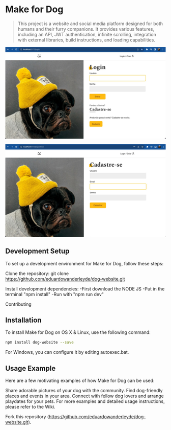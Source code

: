 # Make for Dog

> This project is a website and social media platform designed for both humans and their furry companions. It provides various features, including an API, JWT authentication, infinite scrolling, integration with external libraries, build instructions, and loading capabilities.

![Website Screenshot](LoginPage.jpeg)

![Website Screenshot](Register.jpeg)

## Development Setup
To set up a development environment for Make for Dog, follow these steps:

Clone the repository: git clone https://github.com/eduardowanderleyde/dog-website.git

Install development dependencies:
-First  download the NODE JS
-Put in the terminal "npm install"
-Run with "npm run dev"

Contributing

## Installation

To install Make for Dog on OS X & Linux, use the following command:

```sh
npm install dog-website --save
```
For Windows, you can configure it by editing autoexec.bat.

## Usage Example
Here are a few motivating examples of how Make for Dog can be used:

Share adorable pictures of your dog with the community.
Find dog-friendly places and events in your area.
Connect with fellow dog lovers and arrange playdates for your pets.
For more examples and detailed usage instructions, please refer to the Wiki.


Fork this repository (https://github.com/eduardowanderleyde/dog-website.git).
